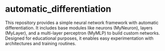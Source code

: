 # automatic_differentiation
This repository provides a simple neural network framework with automatic differentiation. It includes base modules like neurons (MyNeuron), layers (MyLayer), and a multi-layer perceptron (MyMLP) to build custom networks. Designed for educational purposes, it enables easy experimentation with architectures and training routines.
